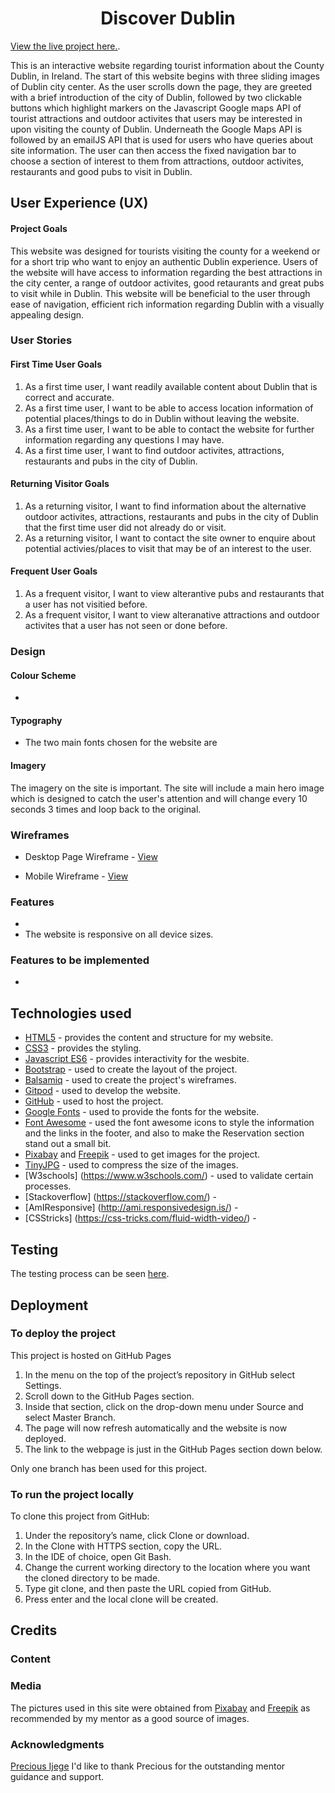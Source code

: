 <h1 align="center">Discover Dublin</h1>

[View the live project here.](https://jesson96.github.io/Discover-Dublin/).


<p>This is an interactive website regarding tourist information about the County Dublin, in Ireland. 
The start of this website begins with three sliding images of Dublin city center. 
As the user scrolls down the page, they are greeted with a brief introduction of the city of Dublin, 
followed by two clickable buttons which highlight markers on the Javascript Google maps API 
of tourist attractions and outdoor activites that users may be interested in upon visiting the county of Dublin. 
Underneath the Google Maps API is followed by an emailJS API that is used for users who have queries about site information.
The user can then access the fixed navigation bar to choose a section of interest to them from attractions, outdoor activites, 
restaurants and good pubs to visit in Dublin.</p>

## User Experience (UX)

#### Project Goals

This website was designed for tourists visiting the county for a weekend or for a short trip who want to enjoy an authentic Dublin experience.
Users of the website will have access to information regarding the best attractions in the city center, a range of outdoor activites, good retaurants and 
great pubs to visit while in Dublin. This website will be beneficial to the user through ease of navigation, efficient rich information regarding Dublin with a visually appealing design.

  ### User Stories

#### First Time User Goals

1. As a first time user, I want readily available content about Dublin that is correct and accurate.
2. As a first time user, I want to be able to access location information of potential places/things to do in Dublin without leaving the website.
3. As a first time user, I want to  be able to contact the website for further information regarding any questions I may have.
4. As a first time user, I want to find outdoor activites, attractions, restaurants and pubs in the city of Dublin.

#### Returning Visitor Goals

1. As a returning visitor, I want to find information about the alternative outdoor activites, attractions, restaurants and pubs in the city of Dublin that the first time user did not already do or visit.
2. As a returning visitor, I want to contact the site owner to enquire about potential activies/places to visit that may be of an interest to the user.

#### Frequent User Goals

1. As a frequent visitor, I want to view alterantive pubs and restaurants that a user has not visitied before.
2. As a frequent visitor, I want to view alteranative attractions and outdoor activites that a user has not seen or done before. 

### Design

#### Colour Scheme
* 

#### Typography
* The two main fonts chosen for the website are 

#### Imagery
The imagery on the site is important. The site will include  a main hero image which is designed to catch the user's attention and will change every 10 seconds 3 times and loop back to the original.

### Wireframes

* Desktop Page Wireframe - [View](wireframes/desktop-wireframe.pdf)

* Mobile Wireframe - [View](wireframes/mobile-wireframe.pdf)

### Features 
*
* The website is responsive on all device sizes.

### Features to be implemented
* 

##  Technologies used

- [HTML5](https://en.wikipedia.org/wiki/HTML5/) - provides the content and structure for my website.
- [CSS3](https://en.wikipedia.org/wiki/CSS/) - provides the styling.
- [Javascript ES6](https://developer.mozilla.org/en-US/docs/Web/JavaScript) - provides interactivity for the wesbite.
- [Bootstrap](https://www.getbootstrap.com/) - used to create the layout of the project.
- [Balsamiq](https://www.balsamiq.com/) - used to create the project's wireframes.
- [Gitpod](https://www.gitpod.io/) - used to develop the website.
- [GitHub](https://www.github.com/) - used to host the project.
- [Google Fonts](https://www.fonts.google.com/) - used to provide the fonts for the website.
- [Font Awesome](https://www.fontawesome.com/) - used the font awesome icons to style the information and the links in the footer, and also to make the Reservation section stand out a small bit.
- [Pixabay](https://www.pixabay.com/) and [Freepik](https://www.freepik.es/) - used to get  images for the project.
- [TinyJPG](https://www.tinyjpg.com/) - used to compress the size of the images.
- [W3schools] (https://www.w3schools.com/) - used to validate certain processes.
- [Stackoverflow] (https://stackoverflow.com/) - 
- [AmIResponsive] (http://ami.responsivedesign.is/) - 
- [CSStricks] (https://css-tricks.com/fluid-width-video/) -

## Testing

The testing process can be seen [here](TESTING.md).

## Deployment

### To deploy the project

This project is hosted on GitHub Pages

1. In the menu on the top of the project’s repository in GitHub select Settings.
2. Scroll down to the GitHub Pages section.
3. Inside that section, click on the drop-down menu under Source and select Master Branch.
4. The page will now refresh automatically and the website is now deployed.
5. The link to the webpage is just in the GitHub Pages section down below.

Only one branch has been used for this project.

### To run the project locally

To clone this project from GitHub:

1. Under the repository’s name, click Clone or download.
2. In the Clone with HTTPS section, copy the URL.
3. In the IDE of choice, open Git Bash.
4. Change the current working directory to the location where you want the cloned directory to be made.
5. Type git clone, and then paste the URL copied from GitHub.
6. Press enter and the local clone will be created.

## Credits

### Content 

###  Media

The pictures used in this site were obtained from [Pixabay](https://pixabay.com/) and [Freepik](https://www.freepik.es/) as recommended by my mentor as a good source of images.  

###  Acknowledgments

[Precious Ijege](https://www.linkedin.com/in/precious-ijege-908a00168/?originalSubdomain=ng) I'd like to thank Precious for the outstanding mentor guidance and support.

